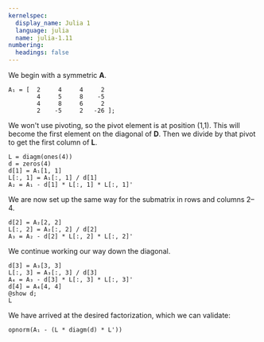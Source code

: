 ```yaml
---
kernelspec:
  display_name: Julia 1
  language: julia
  name: julia-1.11
numbering:
  headings: false
---
```


We begin with a symmetric $\mathbf{A}$.

```{code-cell}
A₁ = [  2     4     4     2
        4     5     8    -5
        4     8     6     2
        2    -5     2   -26 ];
```

We won't use pivoting, so the pivot element is at position (1,1). This will become the first element on the diagonal of $\mathbf{D}$. Then we divide by that pivot to get the first column of $\mathbf{L}$.

```{code-cell}
L = diagm(ones(4))
d = zeros(4)
d[1] = A₁[1, 1]
L[:, 1] = A₁[:, 1] / d[1]
A₂ = A₁ - d[1] * L[:, 1] * L[:, 1]'
```

We are now set up the same way for the submatrix in rows and columns 2–4.

```{code-cell}
d[2] = A₂[2, 2]
L[:, 2] = A₂[:, 2] / d[2]
A₃ = A₂ - d[2] * L[:, 2] * L[:, 2]'
```

We continue working our way down the diagonal.

```{code-cell}
d[3] = A₃[3, 3]
L[:, 3] = A₃[:, 3] / d[3]
A₄ = A₃ - d[3] * L[:, 3] * L[:, 3]'
d[4] = A₄[4, 4]
@show d;
L
```

We have arrived at the desired factorization, which we can validate:

```{code-cell}
opnorm(A₁ - (L * diagm(d) * L'))
```

